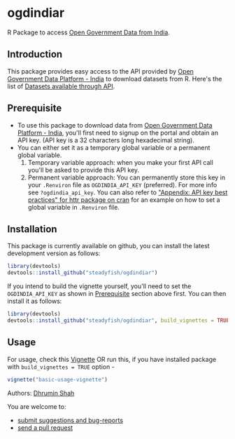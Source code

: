 ogdindiar
========

R Package to access [Open Government Data from India](https://data.gov.in).

## Introduction

This package provides easy access to the API provided by [Open Government Data Platform - India](https://data.gov.in) to download datasets from R. Here's the list of [Datasets available through API](https://data.gov.in/catalogs#path=is_api/1).

## <a name="prereq"></a>Prerequisite

* To use this package to download data from [Open Government Data Platform - India](https://data.gov.in), you'll first need to signup on the portal and obtain an API key. (API key is a 32 characters long hexadecimal string). 
* You can either set it as a temporary global variable or a permanent global variable. 
  1. Temporary variable approach: when you make your first API call you'll be asked to provide this API key. 
  2. Permanent variable approach: You can permanently store this key in your `.Renviron` file as `OGDINDIA_API_KEY` (preferred). For more info see `?ogdindia_api_key`. You can also refer to ["Appendix: API key best practices" for httr package on cran](https://cran.r-project.org/web/packages/httr/vignettes/api-packages.html) for an example on how to set a global variable in `.Renviron` file.

## Installation

This package is currently available on github, you can install the latest development version as follows:

```r
library(devtools)
devtools::install_github("steadyfish/ogdindiar")

```

If you intend to build the vignette yourself, you'll need to set the `OGDINDIA_API_KEY` as shown in [Prerequisite](#prereq) section above first. You can then install it as follows:

```r
library(devtools)
devtools::install_github("steadyfish/ogdindiar", build_vignettes = TRUE) 

```

## Usage

For usage, check this [Vignette](https://github.com/steadyfish/ogdindiar/blob/master/vignettes/basic-usage-vignette.md) OR run this, if you have installed package with  `build_vignettes = TRUE` option - 

```r
vignette("basic-usage-vignette")
```


Authors: [Dhrumin Shah](https://github.com/steadyfish/)


You are welcome to:
  
  * [submit suggestions and bug-reports](https://github.com/steadyfish/ogdindiar/issues)
  * [send a pull request](https://github.com/steadyfish/ogdindiar/)
